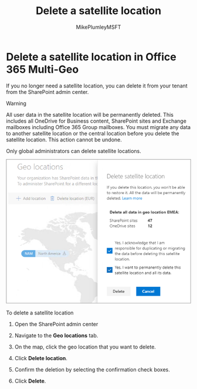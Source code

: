 ﻿---
title: "Delete a satellite location"
ms.reviewer: adwood
ms.author: mikeplum
author: MikePlumleyMSFT
manager: pamgreen
audience: ITPro
ms.topic: article
ms.service: o365-solutions
f1.keywords:
- NOCSH
ms.custom: seo-marvel-mar2020
ms.collection: Strat_SP_gtc
localization_priority: Priority
description: Learn how to delete a satellite location in Office 365 Multi-Geo. When a satellite location is deleted, all user data is also permanently deleted.
---

# Delete a satellite location in Office 365 Multi-Geo

If you no longer need a satellite location, you can delete it from your tenant from the SharePoint admin center.

> [!WARNING]
> All user data in the satellite location will be permanently deleted. This includes all OneDrive for Business content, SharePoint sites and Exchange mailboxes including Office 365 Group mailboxes. You must migrate any data to another satellite location or the central location before you delete the satellite location. This action cannot be undone.

Only global administrators can delete satellite locations.

![Screenshot of multi-geo admin center showing delete geo location UI](media/multi-geo-delete-satellite-location.png)

To delete a satellite location

1. Open the SharePoint admin center

2. Navigate to the **Geo locations** tab.

3. On the map, click the geo location that you want to delete.

4. Click **Delete location**.

5. Confirm the deletion by selecting the confirmation check boxes.

6. Click **Delete**.
